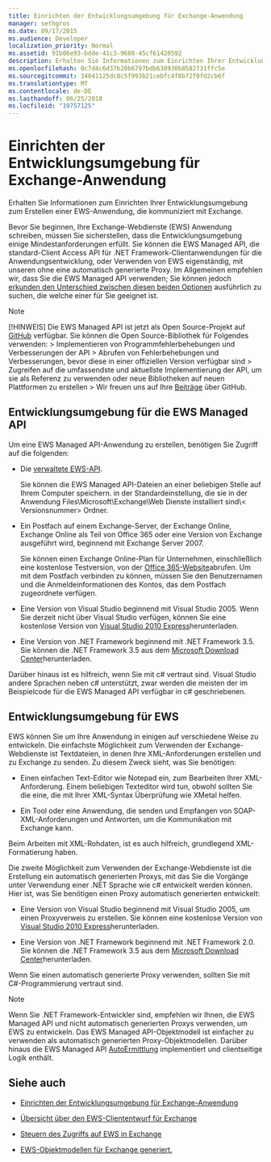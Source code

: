 ```yaml
---
title: Einrichten der Entwicklungsumgebung für Exchange-Anwendung
manager: sethgros
ms.date: 09/17/2015
ms.audience: Developer
localization_priority: Normal
ms.assetid: 91b86e93-bdde-41c3-9680-45cf61420592
description: Erhalten Sie Informationen zum Einrichten Ihrer Entwicklungsumgebung zum Erstellen einer EWS-Anwendung, die kommuniziert mit Exchange.
ms.openlocfilehash: 0c7d4c6d37b28b6797bdb638930b8582f31ffc5e
ms.sourcegitcommit: 34041125dc8c5f993b21cebfc4f8b72f0fd2cb6f
ms.translationtype: MT
ms.contentlocale: de-DE
ms.lasthandoff: 06/25/2018
ms.locfileid: "19757125"
---
```

# <a name="setting-up-your-exchange-application-development-environment"></a>Einrichten der Entwicklungsumgebung für Exchange-Anwendung

Erhalten Sie Informationen zum Einrichten Ihrer Entwicklungsumgebung zum Erstellen einer EWS-Anwendung, die kommuniziert mit Exchange.
  
Bevor Sie beginnen, Ihre Exchange-Webdienste (EWS) Anwendung schreiben, müssen Sie sicherstellen, dass die Entwicklungsumgebung einige Mindestanforderungen erfüllt. Sie können die EWS Managed API, die standard-Client Access API für .NET Framework-Clientanwendungen für die Anwendungsentwicklung, oder Verwenden von EWS eigenständig, mit unseren ohne eine automatisch generierte Proxy. Im Allgemeinen empfehlen wir, dass Sie die EWS Managed API verwenden; Sie können jedoch [erkunden den Unterschied zwischen diesen beiden Optionen](ews-client-design-overview-for-exchange.md) ausführlich zu suchen, die welche einer für Sie geeignet ist. 
  
> [!NOTE]
>  [!HINWEIS]  Die EWS Managed API ist jetzt als Open Source-Projekt auf [GitHub](https://github.com/officedev/ews-managed-api) verfügbar. Sie können die Open Source-Bibliothek für Folgendes verwenden: >  Implementieren von Programmfehlerbehebungen und Verbesserungen der API >  Abrufen von Fehlerbehebungen und Verbesserungen, bevor diese in einer offiziellen Version verfügbar sind >  Zugreifen auf die umfassendste und aktuellste Implementierung der API, um sie als Referenz zu verwenden oder neue Bibliotheken auf neuen Plattformen zu erstellen >  Wir freuen uns auf Ihre [Beiträge](https://github.com/OfficeDev/ews-managed-api/blob/master/CONTRIBUTING.md) über GitHub. 
  
## <a name="development-environment-for-the-ews-managed-api"></a>Entwicklungsumgebung für die EWS Managed API
<a name="bk_EWSMA"> </a>

Um eine EWS Managed API-Anwendung zu erstellen, benötigen Sie Zugriff auf die folgenden:
  
- Die [verwaltete EWS-API](http://aka.ms/ews-managed-api-readme). 
    
    Sie können die EWS Managed API-Dateien an einer beliebigen Stelle auf Ihrem Computer speichern. in der Standardeinstellung, die sie in der Anwendung Files\Microsoft\Exchange\Web Dienste installiert sind\\< Versionsnummer\> Ordner.
    
- Ein Postfach auf einem Exchange-Server, der Exchange Online, Exchange Online als Teil von Office 365 oder eine Version von Exchange ausgeführt wird, beginnend mit Exchange Server 2007. 
    
    Sie können einen Exchange Online-Plan für Unternehmen, einschließlich eine kostenlose Testversion, von der [Office 365-Website](http://office.microsoft.com/en-us/business/compare-office-365-for-business-plans-FX102918419.aspx#fbid=1tsGNIE7e3a)abrufen. Um mit dem Postfach verbinden zu können, müssen Sie den Benutzernamen und die Anmeldeinformationen des Kontos, das dem Postfach zugeordnete verfügen.
    
- Eine Version von Visual Studio beginnend mit Visual Studio 2005. Wenn Sie derzeit nicht über Visual Studio verfügen, können Sie eine kostenlose Version von [Visual Studio 2010 Express](http://www.microsoft.com/visualstudio/eng/products/visual-studio-2010-express)herunterladen.
    
- Eine Version von .NET Framework beginnend mit .NET Framework 3.5. Sie können die .NET Framework 3.5 aus dem [Microsoft Download Center](http://go.microsoft.com/fwlink/?LinkId=191777)herunterladen.
    
Darüber hinaus ist es hilfreich, wenn Sie mit c# vertraut sind. Visual Studio andere Sprachen neben c# unterstützt, zwar werden die meisten der im Beispielcode für die EWS Managed API verfügbar in c# geschriebenen.
  
## <a name="development-environment-for-ews"></a>Entwicklungsumgebung für EWS
<a name="bk_EWS"> </a>

EWS können Sie um Ihre Anwendung in einigen auf verschiedene Weise zu entwickeln. Die einfachste Möglichkeit zum Verwenden der Exchange-Webdienste ist Textdateien, in denen Ihre XML-Anforderungen erstellen und zu Exchange zu senden. Zu diesem Zweck sieht, was Sie benötigen: 
  
- Einen einfachen Text-Editor wie Notepad ein, zum Bearbeiten Ihrer XML-Anforderung. Einem beliebigen Texteditor wird tun, obwohl sollten Sie die eine, die mit Ihrer XML-Syntax Überprüfung wie XMetal helfen.
    
- Ein Tool oder eine Anwendung, die senden und Empfangen von SOAP-XML-Anforderungen und Antworten, um die Kommunikation mit Exchange kann.
    
Beim Arbeiten mit XML-Rohdaten, ist es auch hilfreich, grundlegend XML-Formatierung haben.
  
Die zweite Möglichkeit zum Verwenden der Exchange-Webdienste ist die Erstellung ein automatisch generierten Proxys, mit das Sie die Vorgänge unter Verwendung einer .NET Sprache wie c# entwickelt werden können. Hier ist, was Sie benötigen einen Proxy automatisch generierten entwickelt:
  
- Eine Version von Visual Studio beginnend mit Visual Studio 2005, um einen Proxyverweis zu erstellen. Sie können eine kostenlose Version von [Visual Studio 2010 Express](http://www.microsoft.com/visualstudio/eng/products/visual-studio-2010-express)herunterladen.
    
- Eine Version von .NET Framework beginnend mit .NET Framework 2.0. Sie können die .NET Framework 3.5 aus dem [Microsoft Download Center](http://go.microsoft.com/fwlink/?LinkId=191777)herunterladen.
    
Wenn Sie einen automatisch generierte Proxy verwenden, sollten Sie mit C#-Programmierung vertraut sind.
  
> [!NOTE]
> Wenn Sie .NET Framework-Entwickler sind, empfehlen wir Ihnen, die EWS Managed API und nicht automatisch generierten Proxys verwenden, um EWS zu entwickeln. Das EWS Managed API-Objektmodell ist einfacher zu verwenden als automatisch generierten Proxy-Objektmodellen. Darüber hinaus die EWS Managed API [AutoErmittlung](autodiscover-for-exchange.md) implementiert und clientseitige Logik enthält. 
  
## <a name="see-also"></a>Siehe auch


- [Einrichten der Entwicklungsumgebung für Exchange-Anwendung](setting-up-your-exchange-application-development-environment.md)
    
- [Übersicht über den EWS-Cliententwurf für Exchange](ews-client-design-overview-for-exchange.md)
    
- [Steuern des Zugriffs auf EWS in Exchange](how-to-control-access-to-ews-in-exchange.md)
    
- [EWS-Objektmodellen für Exchange generiert.](https://msdn.microsoft.com/en-us/library/jj190899)
    

